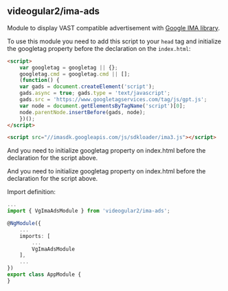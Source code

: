## videogular2/ima-ads

Module to display VAST compatible advertisement with [Google IMA library](https://developers.google.com/interactive-media-ads/docs/sdks/html5/).

To use this module you need to add this script to your `head` tag and initialize the googletag property before the declaration on the `index.html`:

```html
<script>
    var googletag = googletag || {};
    googletag.cmd = googletag.cmd || [];
    (function() {
    var gads = document.createElement('script');
    gads.async = true; gads.type = 'text/javascript';
    gads.src = 'https://www.googletagservices.com/tag/js/gpt.js';
    var node = document.getElementsByTagName('script')[0];
    node.parentNode.insertBefore(gads, node);
    })();
</script>

<script src="//imasdk.googleapis.com/js/sdkloader/ima3.js"></script>
```
And you need to initialize googletag property on index.html before the declaration for the script above.

And you need to initialize googletag property on index.html before the declaration for the script above.

Import definition:

```typescript
...
import { VgImaAdsModule } from 'videogular2/ima-ads';

@NgModule({
    ...
    imports: [
        ...
        VgImaAdsModule
    ],
    ...
})
export class AppModule {
}
```
